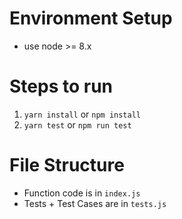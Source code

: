 # Environment Setup

* use node >= 8.x

# Steps to run
1. `yarn install` or `npm install`
1. `yarn test` or `npm run test`

# File Structure
* Function code is in `index.js`
* Tests + Test Cases are in `tests.js`